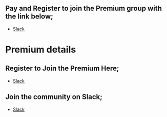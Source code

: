 ## Pay and Register to join the Premium group with the link below;
- [Slack](https://bit.ly/slack-don-labs)

# Premium details


## Register to Join the Premium Here;
- [Slack](https://bit.ly/slack-don-labs)

## Join the community on Slack;
- [Slack](https://bit.ly/slack-don-labs)